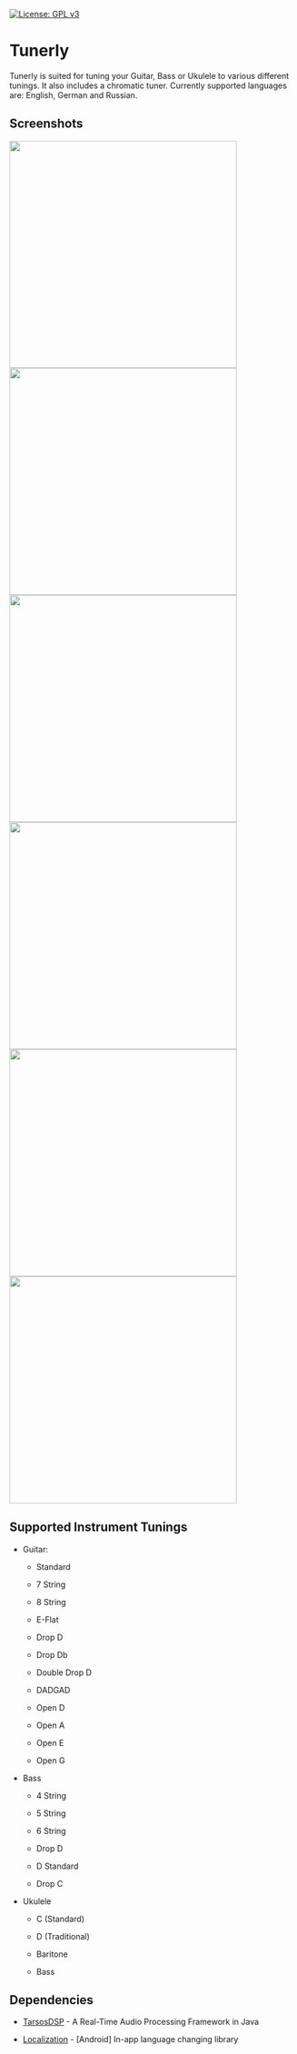 [![License: GPL v3](https://img.shields.io/badge/License-GPLv3-blue.svg)](https://www.gnu.org/licenses/gpl-3.0)

# Tunerly


Tunerly is suited for tuning your Guitar, Bass or Ukulele to various different tunings. It also includes a chromatic tuner. 
Currently supported languages are: English, German and Russian.

## Screenshots

<img src="Tunerly/screenshots/1.png" width="400"> <img src="Tunerly/screenshots/2.png" width="400"><img src="Tunerly/screenshots/3.png" width="400"><img src="Tunerly/screenshots/4.png" width="400"><img src="Tunerly/screenshots/5.png" width="400"><img src="Tunerly/screenshots/6.png" width="400">

## Supported Instrument Tunings

  * Guitar:
  
    * Standard
    
    * 7 String
    
    * 8 String
    
    * E-Flat
    
    * Drop D
    
    * Drop Db
    
    * Double Drop D
    
    * DADGAD
    
    * Open D
    
    * Open A
    
    * Open E
    
    * Open G
    
  * Bass
  
    * 4 String
    
    * 5 String
    
    * 6 String
    
    * Drop D
    
    * D Standard
    
    * Drop C
    
  * Ukulele
  
    * C (Standard)
    
    * D (Traditional)
    
    * Baritone
    
    * Bass
    
## Dependencies

  * [TarsosDSP](https://github.com/JorenSix/TarsosDSP) - A Real-Time Audio Processing Framework in Java

  * [Localization](https://github.com/akexorcist/Localization) - [Android] In-app language changing library
